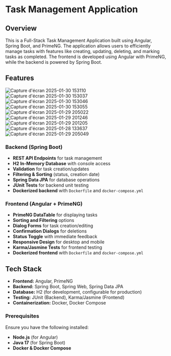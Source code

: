 # Task Management Application

## Overview
This is a Full-Stack Task Management Application built using Angular, Spring Boot, and PrimeNG. The application allows users to efficiently manage tasks with features like creating, updating, deleting, and marking tasks as completed. The frontend is developed using Angular with PrimeNG, while the backend is powered by Spring Boot.

## Features


![Capture d'écran 2025-01-30 153110](https://github.com/user-attachments/assets/1a7ab3bc-ab13-4a06-a67b-b9fda225e47d)
![Capture d'écran 2025-01-30 153037](https://github.com/user-attachments/assets/ad10e3ec-ecf5-449d-82e1-81f8b34c9e5e)
![Capture d'écran 2025-01-30 153046](https://github.com/user-attachments/assets/4878e2a6-2c55-417c-a585-5bbcabf4b8a5)
![Capture d'écran 2025-01-30 153055](https://github.com/user-attachments/assets/9744c059-848f-465a-8296-21bcfc21680a)
![Capture d'écran 2025-01-29 205022](https://github.com/user-attachments/assets/e0406f19-f20b-40f4-9cfe-0929c0af9601)
![Capture d'écran 2025-01-29 201246](https://github.com/user-attachments/assets/b25732fd-19c7-4018-9c12-3307f908961e)
![Capture d'écran 2025-01-29 201205](https://github.com/user-attachments/assets/6a153429-091e-4a34-8cef-5032c9176a84)
![Capture d'écran 2025-01-28 133637](https://github.com/user-attachments/assets/2cabfca5-9467-47d4-93c7-fec1737744d3)
![Capture d'écran 2025-01-29 205049](https://github.com/user-attachments/assets/c9068691-4d6c-4172-9be8-265f777fa574)


### Backend (Spring Boot)
- **REST API Endpoints** for task management  
- **H2 In-Memory Database** with console access  
- **Validation** for task creation/updates  
- **Filtering & Sorting** (status, creation date)  
- **Spring Data JPA** for database operations  
- **JUnit Tests** for backend unit testing  
- **Dockerized backend** with `Dockerfile` and `docker-compose.yml`  

### Frontend (Angular + PrimeNG)
- **PrimeNG DataTable** for displaying tasks  
- **Sorting and Filtering** options  
- **Dialog Forms** for task creation/editing  
- **Confirmation Dialogs** for deletions  
- **Status Toggle** with immediate feedback  
- **Responsive Design** for desktop and mobile  
- **Karma/Jasmine Tests** for frontend testing  
- **Dockerized frontend** with `Dockerfile` and `docker-compose.yml`  

## Tech Stack
- **Frontend:** Angular, PrimeNG  
- **Backend:** Spring Boot, Spring Web, Spring Data JPA  
- **Database:** H2 (for development, configurable for production)  
- **Testing:** JUnit (Backend), Karma/Jasmine (Frontend)  
- **Containerization:** Docker, Docker Compose  

### Prerequisites
Ensure you have the following installed:

- **Node.js** (for Angular)  
- **Java 17** (for Spring Boot)  
- **Docker & Docker Compose**  
